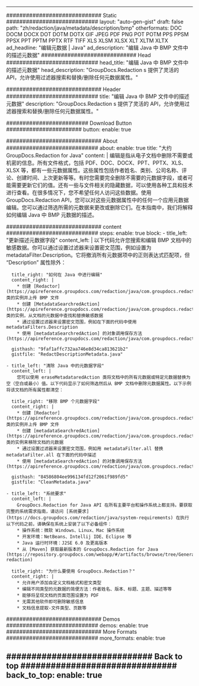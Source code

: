 
---
############################# Static ############################
layout: "auto-gen-gist" 
draft: false
path: "zh/redaction/java/metadata/description/bmp"
otherformats: DOC DOCM DOCX DOT DOTM DOTX GIF JPEG PDF PNG POT POTM PPS PPSM PPSX PPT PPTM PPTX RTF TIFF XLS XLSM XLSX XLT XLTM XLTX  
ad_headline: "编辑元数据 | Java"
ad_description: "编辑 Java 中 BMP 文件中的描述元数据"
############################# Head ############################
head_title: "编辑 Java 中 BMP 文件中的描述元数据"
head_description: "GroupDocs.Redaction s 提供了灵活的 API，允许使用过滤器搜索和替换/删除任何元数据属性。"

############################# Header ############################
title: "编辑 Java 中 BMP 文件中的描述元数据"
description: "GroupDocs.Redaction s 提供了灵活的 API，允许使用过滤器搜索和替换/删除任何元数据属性。"

######################### Download Button #######################
button:
    enable: true

############################# About ############################
about:
    enable: true
    title: "大约 GroupDocs.Redaction for Java"
    content: |
        编辑是指从电子文档中删除不需要或机密的信息。所有文件格式，包括 PDF、DOC、DOCX、PPT、PPTX、XLS、XLSX 等，都有一些元数据属性。这些属性包括作者姓名、类别、公司名称、评论、创建时间、上次更新等等。有时您需要完全删除不需要的元数据字段，或者可能需要更新它们的值。还有一些与文件相关的隐藏数据，可以使用各种工具和技术进行查看。在很多情况下，您不希望任何人访问这些数据。使用 GroupDocs.Redaction API，您可以对这些元数据属性中的任何一个应用元数据编辑。您可以通过筛选所需的元数据来更改或删除它们。在本指南中，我们将解释如何编辑 Java 中 BMP 元数据的描述。

############################# content ############################
steps:
    enable: true
    block:
    - title_left: "更新描述元数据字段"
      content_left: |
        以下代码允许您搜索和编辑 BMP 文档中的敏感数据。你可以通过设置过滤器来设置密文范围，例如设置为 metadataFilter.Description。它将撤消所有元数据项中的正则表达式匹配项，但 “Description” 属性除外： 

      title_right: "如何在 Java 中进行编辑"
      content_right: |
        * 创建 [Redactor](https://apireference.groupdocs.com/redaction/java/com.groupdocs.redaction/Redactor) 类的实例并上传 BMP 文件
        * 创建 [MetadataSearchredAction](https://apireference.groupdocs.com/redaction/java/com.groupdocs.redaction.redactions/MetadataSearchRedaction) 类的实例，从文档的元数据中查找和替换敏感数据
        * 通过设置过滤器来设置密文范围，例如在下面的代码中使用 metadataFilters.Description
        * 使用 [metadataSearchredAction] 的对象调用保存方法 (https://apireference.groupdocs.com/redaction/java/com.groupdocs.redaction.redactions/MetadataSearchRedaction) 

      gisthash: "9faf1affc732aa746e8d34ca813621b2"
      gistfile: "RedactDescriptionMetadata.java"
      
    - title_left: "清除 Java 中的元数据字段"
      content_left: |
        您可以使用 eraseMetadataredAction 类将文档中的所有元数据或特定元数据替换为空（空白或最小）值。以下代码显示了如何筛选然后从 BMP 文档中删除元数据属性。以下示例将该文档的所有属性都清空： 
        
      title_right: "移除 BMP 个元数据字段"
      content_right: |
        * 创建 [Redactor](https://apireference.groupdocs.com/redaction/java/com.groupdocs.redaction/Redactor) 类的实例并上传 BMP 文件
        * 创建 [metadataSearchredAction](https://apireference.groupdocs.com/redaction/java/com.groupdocs.redaction.redactions/MetadataSearchRedaction) 类的实例来移除文档的元数据
        * 通过设置过滤器来设置密文范围，例如用 metadataFilter.all 替换 metadataFilter.all 在下面的代码中描述
        * 使用 [metadataSearchredAction] 的对象调用保存方法 (https://apireference.groupdocs.com/redaction/java/com.groupdocs.redaction.redactions/MetadataSearchRedaction) 
        
      gisthash: "84586804ee996134fd12f2061f989fd5"
      gistfile: "CleanMetadata.java"

    - title_left: "系统要求"
      content_left: |
        GroupDocs.Redaction for Java API 在所有主要平台和操作系统上都支持。要获取完整的系统需求指南，请访问 [系统要求](https://docs.groupdocs.com/redaction/java/system-requirements) 在执行以下代码之前，请确保在系统上安装了以下必备组件：
        * 操作系统：微软 Windows、Linux、Mac 操作系统
        * 开发环境：NetBeans、Intellij IDE、Eclipse 等
        * Java 运行时环境：J2SE 6.0 及更高版本
        * 从 [Maven] 获取最新版本的 GroupDocs.Redaction for Java (https://repository.groupdocs.com/webapp/#/artifacts/browse/tree/General/repo/com/groupdocs/groupdocs-redaction)
        
      title_right: "为什么要使用 GroupDocs.Redaction？"
      content_right: |
        * 允许用户添加自定义文档格式和密文类型
        * 编辑不同类型的元数据的简便方法：作者姓名、版本、标题、主题、描述等等
        * 能够将呈现文档的页面范围设置为 PDF
        * 无需其他软件即可删除敏感信息
        * 文档信息提取-文件类型、页数等
        

############################# Demos ############################
demos:
    enable: true
############################# More Formats ############################
more_formats:
    enable: true

############################# Back to top ###############################
back_to_top:
    enable: true
---